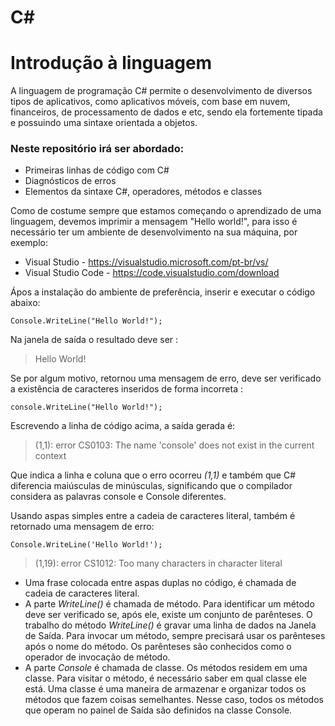 # C#
# Introdução à linguagem
A linguagem de programação C# permite o desenvolvimento de diversos tipos de aplicativos, como aplicativos móveis, com base em nuvem, financeiros, de processamento de dados e etc, sendo ela fortemente tipada e possuindo uma sintaxe orientada a objetos.

### Neste repositório irá ser abordado:

* Primeiras linhas de código com C#
* Diagnósticos de erros
* Elementos da sintaxe C#, operadores, métodos e classes

Como de costume sempre que estamos começando o aprendizado de uma linguagem, devemos imprimir a mensagem "Hello world!", para isso é necessário ter um ambiente de desenvolvimento na sua máquina, por exemplo: 

* Visual Studio - https://visualstudio.microsoft.com/pt-br/vs/
* Visual Studio Code - https://code.visualstudio.com/download

Ápos a instalação do ambiente de preferência, inserir e executar o código abaixo:

`Console.WriteLine("Hello World!");`

Na janela de saída o resultado deve ser :

>Hello World!

Se por algum motivo, retornou uma mensagem de erro, deve ser verificado a existência de caracteres inseridos de forma incorreta :

`console.WriteLine("Hello World!");`

Escrevendo a linha de código acima, a saída gerada é:

>(1,1): error CS0103: The name 'console' does not exist in the current context

Que indica a linha e coluna que o erro ocorreu *(1,1)* e também que C# diferencia maiúsculas de minúsculas, significando que o compilador considera as palavras console e Console diferentes.

Usando aspas simples entre a cadeia de caracteres literal, também é retornado uma mensagem de erro:

`Console.WriteLine('Hello World!');`
>(1,19): error CS1012: Too many characters in character literal

* Uma frase colocada entre aspas duplas no código, é chamada de cadeia de caracteres literal. 
* A parte *WriteLine()* é chamada de método. Para identificar um método deve ser verificado se, após ele, existe um conjunto de parênteses. O trabalho do método *WriteLine()* é gravar uma linha de dados na Janela de Saída. Para invocar um método, sempre precisará usar os parênteses após o nome do método. Os parênteses são conhecidos como o operador de invocação de método.
* A parte *Console* é chamada de classe. Os métodos residem em uma classe. Para visitar o método, é necessário saber em qual classe ele está. Uma classe é uma maneira de armazenar e organizar todos os métodos que fazem coisas semelhantes. Nesse caso, todos os métodos que operam no painel de Saída são definidos na classe Console.
